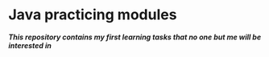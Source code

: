 # Java practicing modules
__*This repository contains my first learning tasks that no one but me will be interested in*__
